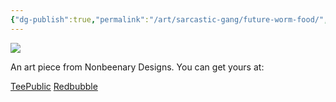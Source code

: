 ```yaml
---
{"dg-publish":true,"permalink":"/art/sarcastic-gang/future-worm-food/","title":"Future Worm Food","tags":["Art","Atheism","Religion"]}
---
```



![](https://baserow-media.ams3.digitaloceanspaces.com/user_files/3jJToAiEsmstGiQHPG0bj4dQOwFZzjxc_8d989a4550708f0bbf435bf4b44c22fa6ef140db31e6459256ee3c836b9b2ded.png)

An art piece from Nonbeenary Designs. You can get yours at:

[TeePublic](https://www.teepublic.com/t-shirt/8117244-future-worm-food?store_id=258912)
[Redbubble](https://www.redbubble.com/portfolio/search_works?utf8=%E2%9C%93&query=worm#)
